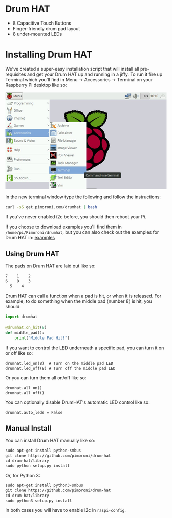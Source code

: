 # Drum HAT

* 8 Capacitive Touch Buttons
* Finger-friendly drum pad layout
* 8 under-mounted LEDs

# Installing Drum HAT

We've created a super-easy installation script that will install all pre-requisites and get your Drum HAT up and running in a jiffy. To run it fire up Terminal which you'll find in Menu -> Accessories -> Terminal on your Raspberry Pi desktop like so:

![Finding the terminal](terminal.jpg)

In the new terminal window type the following and follow the instructions:

```bash
curl -sS get.pimoroni.com/drumhat | bash
```

If you've never enabled i2c before, you should then reboot your Pi.

If you choose to download examples you'll find them in `/home/pi/Pimoroni/drumhat`, but you can also check out the examples for Drum HAT in: [examples](examples)

## Using Drum HAT

The pads on Drum HAT are laid out like so:

```
7    1    2
6    8    3
  5    4
```

Drum HAT can call a function when a pad is hit, or when it is released. For example, to do something when the middle pad (number 8) is hit, you should:

```python
import drumhat

@drumhat.on_hit(8)
def middle_pad():
    print("Middle Pad Hit!")
```

If you want to control the LED underneath a specific pad, you can turn it on or off like so:

```
drumhat.led_on(8)  # Turn on the middle pad LED
drumhat.led_off(8) # Turn off the middle pad LED
```

Or you can turn them all on/off like so:

```
drumhat.all_on()
drumhat.all_off()
```

You can optionally disable DrumHAT's automatic LED control like so:

```
drumhat.auto_leds = False
```

## Manual Install

You can install Drum HAT manually like so:

```
sudo apt-get install python-smbus
git clone https://github.com/pimoroni/drum-hat
cd drum-hat/library
sudo python setup.py install
```

Or, for Python 3:

```
sudo apt-get install python3-smbus
git clone https://github.com/pimoroni/drum-hat
cd drum-hat/library
sudo python3 setup.py install
```

In both cases you will have to enable i2c in `raspi-config`.
